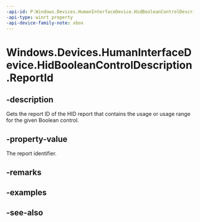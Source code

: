 ```yaml
---
-api-id: P:Windows.Devices.HumanInterfaceDevice.HidBooleanControlDescription.ReportId
-api-type: winrt property
-api-device-family-note: xbox
---
```


<!-- Property syntax
public ushort ReportId { get; }
-->

# Windows.Devices.HumanInterfaceDevice.HidBooleanControlDescription.ReportId

## -description

Gets the report ID of the HID report that contains the usage or usage range for the given Boolean control.

## -property-value

The report identifier.

## -remarks

## -examples

## -see-also

